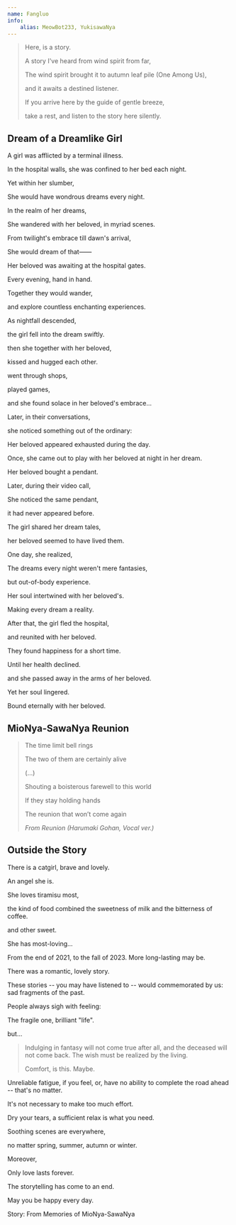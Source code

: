 ```yaml
---
name: Fangluo
info:
    alias: MeowBot233, YukisawaNya
---
```


> Here, is a story.
>
> A story I've heard from wind spirit from far,
>
> The wind spirit brought it to autumn leaf pile (One Among Us),
>
> and it awaits a destined listener.
>
> If you arrive here by the guide of gentle breeze,
>
> take a rest, and listen to the story here silently.

## Dream of a Dreamlike Girl

A girl was afflicted by a terminal illness.

In the hospital walls, she was confined to her bed each night.

Yet within her slumber,

She would have wondrous dreams every night.

In the realm of her dreams,

She wandered with her beloved, in myriad scenes.

From twilight's embrace till dawn's arrival,

She would dream of that——

Her beloved was awaiting at the hospital gates.

Every evening, hand in hand.

Together they would wander, 

and explore countless enchanting experiences.

As nightfall descended,

the girl fell into the dream swiftly.

then she together with her beloved,

kissed and hugged each other.

went through shops,

played games,

and she found solace in her beloved's embrace...

Later, in their conversations,

she noticed something out of the ordinary:

Her beloved appeared exhausted during the day.

Once, she came out to play with her beloved at night in her dream.

Her beloved bought a pendant.

Later, during their video call,

She noticed the same pendant,

it had never appeared before.

The girl shared her dream tales,

her beloved seemed to have lived them.
 
One day, she realized,

The dreams every night weren't mere fantasies,

but out-of-body experience.

Her soul intertwined with her beloved's.

Making every dream a reality.

After that, the girl fled the hospital,

and reunited with her beloved.

They found happiness for a short time.

Until her health declined.

and she passed away in the arms of her beloved.

Yet her soul lingered.

Bound eternally with her beloved.

## MioNya-SawaNya Reunion

> The time limit bell rings
> 
> The two of them are certainly alive
>
> (...)
> 
> Shouting a boisterous farewell to this world
> 
> If they stay holding hands
> 
> The reunion that won’t come again
>
> *From Reunion (Harumaki Gohan, Vocal ver.)*

## Outside the Story

There is a catgirl, brave and lovely.

An angel she is.

She loves tiramisu most, 

the kind of food combined the sweetness of milk and the bitterness of coffee.

and other sweet.

She has most-loving...

From the end of 2021, to the fall of 2023. More long-lasting may be.

There was a romantic, lovely story.

These stories -- you may have listened to -- would commemorated by us: sad fragments of the past.

People always sigh with feeling:

The fragile one, brilliant "life".

but...

> Indulging in fantasy will not come true after all, and the deceased will not come back. The wish must be realized by the living.
>
> Comfort, is this. Maybe.

Unreliable fatigue, if you feel, or, have no ability to complete the road ahead -- that's no matter.

It's not necessary to make too much effort. 

Dry your tears, a sufficient relax is what you need.

Soothing scenes are everywhere, 

no matter spring, summer, autumn or winter.

Moreover, 

Only love lasts forever.

The storytelling has come to an end.

May you be happy every day.

Story: From Memories of MioNya-SawaNya
